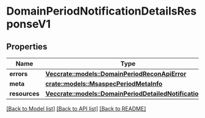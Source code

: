 # DomainPeriodNotificationDetailsResponseV1

## Properties

Name | Type | Description | Notes
------------ | ------------- | ------------- | -------------
**errors** | [**Vec<crate::models::DomainPeriodReconApiError>**](domain.ReconAPIError.md) |  |
**meta** | [**crate::models::MsaspecPeriodMetaInfo**](msaspec.MetaInfo.md) |  |
**resources** | [**Vec<crate::models::DomainPeriodDetailedNotificationV1>**](domain.DetailedNotificationV1.md) |  |

[[Back to Model list]](../README.md#documentation-for-models) [[Back to API list]](../README.md#documentation-for-api-endpoints) [[Back to README]](../README.md)
